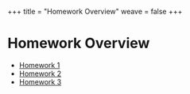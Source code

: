 +++
title = "Homework Overview"
weave = false
+++

# Homework Overview

- [Homework 1](/homework/01/)
- [Homework 2](/homework/02/)
- [Homework 3](/homework/03/)
